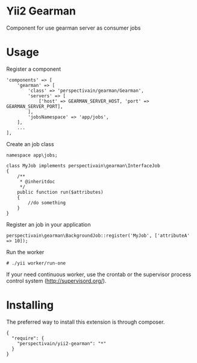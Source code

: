 Yii2 Gearman
=======
Component for use gearman server as consumer jobs

Usage
=======

Register a component

```
'components' => [
    'gearman' => [
        'class' => 'perspectivain/gearman/Gearman',
        'servers' => [
            ['host' => GEARMAN_SERVER_HOST, 'port' => GEARMAN_SERVER_PORT],
        ],
        'jobsNamespace' => 'app/jobs',
    ],
    ...
],
```


Create an job class

```
namespace app\jobs;

class MyJob implements perspectivain\gearman\InterfaceJob
{
    /**
     * @inheritdoc
     */
    public function run($attributes)
    {
        //do something
    }
}

```


Register an job in your application

```
perspectivain\gearman\BackgroundJob::register('MyJob', ['attributeA' => 10]);

```

Run the worker

```
# ./yii worker/run-one

```

If your need continuous worker, use the crontab or the supervisor process control system (http://supervisord.org/).

Installing
======
The preferred way to install this extension is through composer.

```
{
  "require": {
    "perspectivain/yii2-gearman": "*"
  }
}
```
